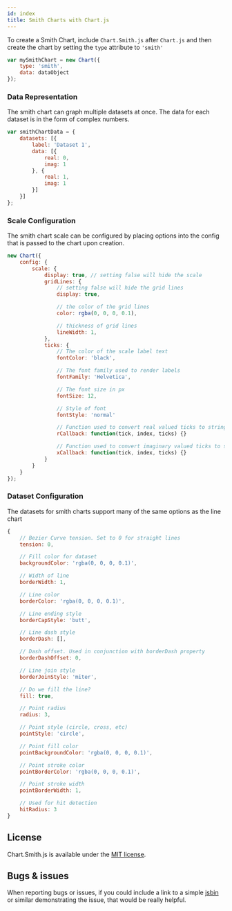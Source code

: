 ```yaml
---
id: index
title: Smith Charts with Chart.js
---
```


To create a Smith Chart, include `Chart.Smith.js` after `Chart.js` and then create the chart by setting the `type` attribute to `'smith'`

```javascript
var mySmithChart = new Chart({
	type: 'smith',
	data: dataObject
});
```

### Data Representation

The smith chart can graph multiple datasets at once. The data for each dataset is in the form of complex numbers.

```javascript
var smithChartData = {
	datasets: [{
		label: 'Dataset 1',
		data: [{
			real: 0,
			imag: 1
		}, {
			real: 1,
			imag: 1
		}]
	}]	
};
```

### Scale Configuration
The smith chart scale can be configured by placing options into the config that is passed to the chart upon creation.

```javascript
new Chart({
	config: {
		scale: {
			display: true, // setting false will hide the scale
			gridLines: {
				// setting false will hide the grid lines
				display: true, 

				// the color of the grid lines
				color: rgba(0, 0, 0, 0.1), 

				// thickness of grid lines
				lineWidth: 1, 
			},
			ticks: {
				// The color of the scale label text
				fontColor: 'black',

				// The font family used to render labels
				fontFamily: 'Helvetica',

				// The font size in px
				fontSize: 12,

				// Style of font
				fontStyle: 'normal'

				// Function used to convert real valued ticks to strings
				rCallback: function(tick, index, ticks) {}

				// Function used to convert imaginary valued ticks to strings
				xCallback: function(tick, index, ticks) {}
			}
		}
	}
});
```

### Dataset Configuration

The datasets for smith charts support many of the same options as the line chart

```javascript
{
	// Bezier Curve tension. Set to 0 for straight lines
	tension: 0,

	// Fill color for dataset
	backgroundColor: 'rgba(0, 0, 0, 0.1)',

	// Width of line
	borderWidth: 1,

	// Line color
	borderColor: 'rgba(0, 0, 0, 0.1)',

	// Line ending style
	borderCapStyle: 'butt',

	// Line dash style
	borderDash: [],

	// Dash offset. Used in conjunction with borderDash property
	borderDashOffset: 0,

	// Line join style
	borderJoinStyle: 'miter',

	// Do we fill the line?
	fill: true,

	// Point radius
	radius: 3,

	// Point style (circle, cross, etc)
	pointStyle: 'circle',

	// Point fill color
	pointBackgroundColor: 'rgba(0, 0, 0, 0.1)',

	// Point stroke color
	pointBorderColor: 'rgba(0, 0, 0, 0.1)',

	// Point stroke width
	pointBorderWidth: 1,

	// Used for hit detection
	hitRadius: 3
}
```

## License

Chart.Smith.js is available under the [MIT license](http://opensource.org/licenses/MIT).

## Bugs & issues

When reporting bugs or issues, if you could include a link to a simple [jsbin](http://jsbin.com) or similar demonstrating the issue, that would be really helpful.